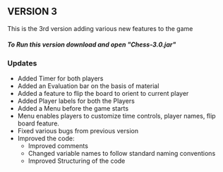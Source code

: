 ## VERSION 3
This is the 3rd version adding various new features to the game

##### To Run this version download and open "Chess-3.0.jar"

### Updates
- Added Timer for both players
- Added an Evaluation bar on the basis of material
- Added a feature to flip the board to orient to current player
- Added Player labels for both the Players
- Added a Menu before the game starts
- Menu enables players to customize time controls, player names, flip board feature.
- Fixed various bugs from previous version
- Improved the code:
    - Improved comments
    - Changed variable names to follow standard naming conventions
    - Improved Structuring of the code
